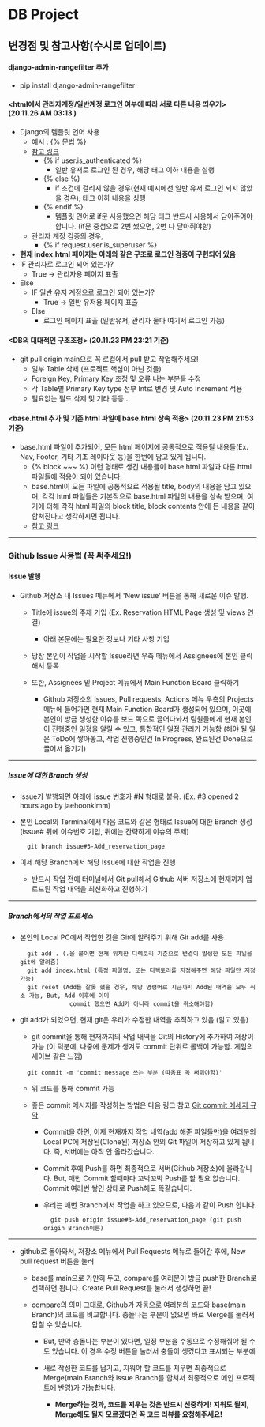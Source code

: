 # DB Project
## 변경점 및 참고사항(수시로 업데이트)  
#### django-admin-rangefilter 추가  
- pip install django-admin-rangefilter
#### <html에서 관리자계정/일반계정 로그인 여부에 따라 서로 다른 내용 띄우기> (20.11.26 AM 03:13 )
- Django의 템플릿 언어 사용
  - 예시 : {% 문법 %}  
  - [참고 링크](https://velog.io/@hidaehyunlee/Django-%ED%85%9C%ED%94%8C%EB%A6%BF-%EC%96%B8%EC%96%B4)  
    - {% if user.is_authenticated %}
      - 일반 유저로 로그인 된 경우, 해당 태그 이하 내용을 실행
    - {% else %}  
      - if 조건에 걸리지 않을 경우(현재 예시에선 일반 유저 로그인 되지 않았을 경우), 태그 이하 내용을 싱행
    - {% endif %}
      - 템플릿 언어로 if문 사용했으면 해당 태그 반드시 사용해서 닫아주어야 합니다. (if문 중첩으로 2번 썼으면, 2번 다 닫아줘야함)
  - 관리자 계정 검증의 경우,
    - {% if request.user.is_superuser %} 
- __현재 index.html 페이지는 아래와 같은 구조로 로그인 검증이 구현되어 있음__
- IF 관리자로 로그인 되어 있는가?
  - True -> 관리자용 페이지 표출
- Else
  - IF 일반 유저 계정으로 로그인 되어 있는가?
    - True -> 일반 유저용 페이지 표출
  - Else
    - 로그인 페이지 표출 (일반유저, 관리자 둘다 여기서 로그인 가능)
    
#### <DB의 대대적인 구조조정> (20.11.23 PM 23:21 기준)
- git pull origin main으로 꼭 로컬에서 pull 받고 작업해주세요!  
  - 일부 Table 삭제 (프로젝트 핵심이 아닌 것들)  
  - Foreign Key, Primary Key 조정 및 오류 나는 부분들 수정  
  - 각 Table별 Primary Key type 전부 Int로 변경 및 Auto Increment 적용  
  - 필요없는 필드 삭제 및 기타 등등...  
#### <base.html 추가 및 기존 html 파일에 base.html 상속 적용> (20.11.23 PM 21:53 기준)
- base.html 파일이 추가되어, 모든 html 페이지에 공통적으로 적용될 내용들(Ex. Nav, Footer, 기타 기초 레이아웃 등)을 한번에 담고 있게 됩니다.
  - {% block ~~~ %} 이런 형태로 생긴 내용들이 base.html 파일과 다른 html 파일들에 적용이 되어 있습니다.
  - base.html이 모든 파일에 공통적으로 적용될 title, body의 내용을 담고 있으며, 각각 html 파일들은 기본적으로 base.html 파일의 내용을 상속 받으며, 여기에 더해 각각 html 파일의 block title, block contents 안에 든 내용을 같이 합쳐진다고 생각하시면 됩니다. 
  - [참고 링크](https://pyrois.tistory.com/7)
----------
### Github Issue 사용법 (꼭 써주세요!)
#### Issue 발행
- Github 저장소 내 Issues 메뉴에서 'New issue' 버튼을 통해 새로운 이슈 발행. 

  - Title에 issue의 주제 기입 (Ex. Reservation HTML Page 생성 및 views 연결)
    - 아래 본문에는 필요한 정보나 기타 사항 기입
    
  - 당장 본인이 작업을 시작할 Issue라면 우측 메뉴에서 Assignees에 본인 클릭해서 등록
  
  - 또한, Assignees 밑 Project 메뉴에서 Main Function Board 클릭하기 
    - Github 저장소의 Issues, Pull requests, Actions 메뉴 우측의 Projects 메뉴에 들어가면 현재 Main Function Board가 생성되어 있으며, 이곳에 본인이 방금 생성한 이슈를 보드 쪽으로 끌어다놔서 팀원들에게 현재 본인이 진행중인 일정을 알릴 수 있고, 통합적인 일정 관리가 가능함 (해야 될 일은 ToDo에 쌓아놓고, 작업 진행중인건 In Progress, 완료된건 Done으로 끌어서 옮기기)
----------
##### Issue에 대한 Branch 생성
- Issue가 발행되면 아래에 issue 번호가 #N 형태로 붙음. (Ex. #3 opened 2 hours ago by jaehoonkimm)

- 본인 Local의 Terminal에서 다음 코드와 같은 형태로 Issue에 대한 Branch 생성 (issue# 뒤에 이슈번호 기입, 뒤에는 간략하게 이슈의 주제)
  ```terminal
    git branch issue#3-Add_reservation_page
  ```
- 이제 해당 Branch에서 해당 Issue에 대한 작업을 진행
  - 반드시 작업 전에 터미널에서 Git pull해서 Github 서버 저장소에 현재까지 업로드된 작업 내역을 최신화하고 진행하기
---------- 
##### Branch에서의 작업 프로세스
- 본인의 Local PC에서 작업한 것을 Git에 알려주기 위해 Git add를 사용
  ```terminal
    git add . (.을 붙이면 현재 위치한 디렉토리 기준으로 변경이 발생한 모든 파일을 git에 알려줌)
    git add index.html (특정 파일명, 또는 디렉토리를 지정해주면 해당 파일만 지정 가능)
    git reset (Add를 잘못 했을 경우, 해당 명령어로 지금까지 Add된 내역을 모두 취소 가능, But, Add 이후에 이미 
                commit 했으면 Add가 아니라 commit을 취소해야함)
  ```
  
- git add가 되었으면, 현재 git은 우리가 수정한 내역을 추적하고 있음 (알고 있음)
  - git commit을 통해 현재까지의 작업 내역을 Git의 History에 추가하여 저장이 가능 (이 덕분에, 나중에 문제가 생겨도 commit 단위로 롤백이 가능함. 게임의 세이브 같은 느낌)
  ```terminal
    git commit -m 'commit message 쓰는 부분 (따옴표 꼭 써줘야함)'
  ```
  
  - 위 코드를 통해 commit 가능
  
  - 좋은 commit 메시지를 작성하는 방법은 다음 링크 참고 [Git commit 메세지 규약](https://medium.com/hashbox/git-commit-%EB%A9%94%EC%84%B8%EC%A7%80-%EA%B7%9C%EC%B9%99-conventional-commits-71710f7f53c/)
  
    - Commit을 하면, 이제 현재까지 작업 내역(add 해준 파일들만)을 여러분의 Local PC에 저장된(Clone된) 저장소 안의 Git 파일이 저장하고 있게 됩니다. 즉, 서버에는 아직 안 올라갔습니다.
    - Commit 후에 Push를 하면 최종적으로 서버(Github 저장소)에 올라갑니다. But, 매번 Commit 할때마다 꼬박꼬박 Push를 할 필요 없습니다. Commit 여러번 쌓인 상태로 Push해도 똑같습니다.
    
    - 우리는 매번 Branch에서 작업을 하고 있으므로, 다음과 같이 Push 합니다.
      ```terminal
        git push origin issue#3-Add_reservation_page (git push origin Branch이름)
      ```
-------------
- github로 돌아와서, 저장소 메뉴에서 Pull Requests 메뉴로 들어간 후에, New pull request 버튼을 눌러 
  - base를 main으로 가만히 두고, compare를 여러분이 방금 push한 Branch로 선택하면 됩니다. Create Pull Request를 눌러서 생성하면 끝!
  - compare의 의미 그대로, Github가 자동으로 여러분의 코드와 base(main Branch)의 코드를 비교합니다. 충돌나는 부분이 없으면 바로 Merge를 눌러서 합칠 수 있습니다.
  
    - But, 만약 충돌나는 부분이 있다면, 일정 부분을 수동으로 수정해줘야 될 수도 있습니다. 이 경우 수정 버튼을 눌러서 충돌이 생겼다고 표시되는 부분에
    - 새로 작성한 코드를 남기고, 지워야 할 코드를 지우면 최종적으로 Merge(main Branch와 issue Branch를 합쳐서 최종적으로 메인 프로젝트에 반영)가 가능합니다.
    
      - __Merge하는 것과, 코드를 지우는 것은 반드시 신중하게! 지워도 될지, Merge해도 될지 모르겠다면 꼭 코드 리뷰를 요청해주세요!__
